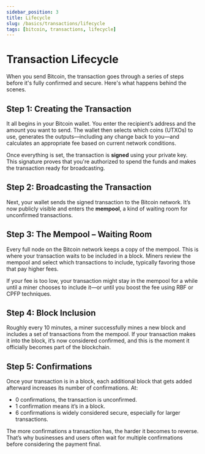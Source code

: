 ```yaml
---
sidebar_position: 3
title: Lifecycle
slug: /basics/transactions/lifecycle
tags: [bitcoin, transactions, lifecycle]
---
```


# Transaction Lifecycle

When you send Bitcoin, the transaction goes through a series of steps before it's fully confirmed and secure. Here's what happens behind the scenes.


## Step 1: Creating the Transaction

It all begins in your Bitcoin wallet. You enter the recipient’s address and the amount you want to send. The wallet then selects which coins (UTXOs) to use, generates the outputs—including any change back to you—and calculates an appropriate fee based on current network conditions.

Once everything is set, the transaction is **signed** using your private key. This signature proves that you're authorized to spend the funds and makes the transaction ready for broadcasting.


## Step 2: Broadcasting the Transaction

Next, your wallet sends the signed transaction to the Bitcoin network. It’s now publicly visible and enters the **mempool**, a kind of waiting room for unconfirmed transactions.


## Step 3: The Mempool – Waiting Room

Every full node on the Bitcoin network keeps a copy of the mempool. This is where your transaction waits to be included in a block. Miners review the mempool and select which transactions to include, typically favoring those that pay higher fees.

If your fee is too low, your transaction might stay in the mempool for a while until a miner chooses to include it—or until you boost the fee using RBF or CPFP techniques.


## Step 4: Block Inclusion

Roughly every 10 minutes, a miner successfully mines a new block and includes a set of transactions from the mempool. If your transaction makes it into the block, it’s now considered confirmed, and this is the moment it officially becomes part of the blockchain.


## Step 5: Confirmations

Once your transaction is in a block, each additional block that gets added afterward increases its number of confirmations. At:

- 0 confirmations, the transaction is unconfirmed.
- 1 confirmation means it’s in a block.
- 6 confirmations is widely considered secure, especially for larger transactions.

The more confirmations a transaction has, the harder it becomes to reverse. That’s why businesses and users often wait for multiple confirmations before considering the payment final.